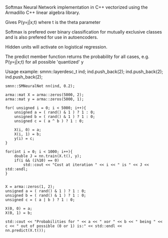 Softmax Neural Network implementation in C++ vectorized using the Armadillo C++ linear algebra library.

Gives P(y=j|x;t) where t is the theta parameter

Softmax is prefered over binary classification for mutually exclusive classes and is also prefered for use in autoencoders.

Hidden units will activate on logistical regression.

The predict member function returns the probability for all cases, e.g. P(y=j|x;t) for all possible 'quantized' y

Usage example:
    smnn::layerdesc_t ind;
    ind.push_back(2);
    ind.push_back(2);
    ind.push_back(2);

    smnn::SMNeuralNet nn(ind, 0.2);

    arma::mat X = arma::zeros(5000, 2);
    arma::mat y = arma::zeros(5000, 1);

    for( unsigned i = 0; i < 5000; i++){
        unsigned a = ( rand() & 1 ) ? 1 : 0;
        unsigned b = ( rand() & 1 ) ? 1 : 0;
        unsigned c = ( a ^ b ) ? 1 : 0;

        X(i, 0) = a;
        X(i, 1) = b;
        y(i) = c;
    }

    for(int i = 0; i < 1000; i++){
        double J = nn.train(X.t(), y);
        if(i && (i%10) == 0)
            std::cout << "Cost at iteration " << i << " is " << J << std::endl;
    }


    X = arma::zeros(1, 2);
    unsigned a = ( rand() & 1 ) ? 1 : 0;
    unsigned b = ( rand() & 1 ) ? 1 : 0;
    unsigned c = ( a | b ) ? 1 : 0;

    X(0, 0) = a;
    X(0, 1) = b;

    std::cout << "Probabilities for " << a << " xor " << b << " being " << c << " out of possible (0 or 1) is:" << std::endl << nn.predict(X.t());
 
